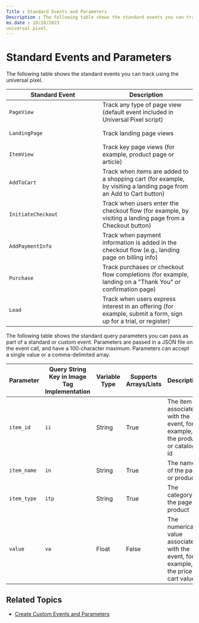 ```yaml
---
Title : Standard Events and Parameters
Description : The following table shows the standard events you can track using the
ms.date : 10/28/2023
universal pixel.
---
```



# Standard Events and Parameters





The following table shows the standard events you can track using the
universal pixel.



<table
id="universal-pixel-standard-events-and-parameters__table_sbc_pfz_jgb"
class="table frame-all">
<colgroup>
<col style="width: 50%" />
<col style="width: 50%" />
</colgroup>
<thead class="thead">
<tr class="header row">
<th
id="universal-pixel-standard-events-and-parameters__table_sbc_pfz_jgb__entry__1"
class="entry">Standard Event</th>
<th
id="universal-pixel-standard-events-and-parameters__table_sbc_pfz_jgb__entry__2"
class="entry">Description</th>
</tr>
</thead>
<tbody class="tbody">
<tr class="odd row">
<td class="entry"
headers="universal-pixel-standard-events-and-parameters__table_sbc_pfz_jgb__entry__1"><pre
class="pre codeblock"><code>PageView</code></pre></td>
<td class="entry"
headers="universal-pixel-standard-events-and-parameters__table_sbc_pfz_jgb__entry__2">Track
any type of page view (default event included in Universal Pixel
script)</td>
</tr>
<tr class="even row">
<td class="entry"
headers="universal-pixel-standard-events-and-parameters__table_sbc_pfz_jgb__entry__1"><pre
class="pre codeblock"><code>LandingPage</code></pre></td>
<td class="entry"
headers="universal-pixel-standard-events-and-parameters__table_sbc_pfz_jgb__entry__2">Track
landing page views</td>
</tr>
<tr class="odd row">
<td class="entry"
headers="universal-pixel-standard-events-and-parameters__table_sbc_pfz_jgb__entry__1"><pre
class="pre codeblock"><code>ItemView</code></pre></td>
<td class="entry"
headers="universal-pixel-standard-events-and-parameters__table_sbc_pfz_jgb__entry__2">Track
key page views (for example, product page or article)</td>
</tr>
<tr class="even row">
<td class="entry"
headers="universal-pixel-standard-events-and-parameters__table_sbc_pfz_jgb__entry__1"><pre
class="pre codeblock"><code>AddToCart</code></pre></td>
<td class="entry"
headers="universal-pixel-standard-events-and-parameters__table_sbc_pfz_jgb__entry__2">Track
when items are added to a shopping cart (for example, by visiting a
landing page from an Add to Cart
button)</td>
</tr>
<tr class="odd row">
<td class="entry"
headers="universal-pixel-standard-events-and-parameters__table_sbc_pfz_jgb__entry__1"><pre
class="pre codeblock"><code>InitiateCheckout</code></pre></td>
<td class="entry"
headers="universal-pixel-standard-events-and-parameters__table_sbc_pfz_jgb__entry__2">Track
when users enter the checkout flow (for example, by visiting a landing
page from a Checkout button)</td>
</tr>
<tr class="even row">
<td class="entry"
headers="universal-pixel-standard-events-and-parameters__table_sbc_pfz_jgb__entry__1"><pre
class="pre codeblock"><code>AddPaymentInfo</code></pre></td>
<td class="entry"
headers="universal-pixel-standard-events-and-parameters__table_sbc_pfz_jgb__entry__2">Track
when payment information is added in the checkout flow (e.g., landing
page on billing info)</td>
</tr>
<tr class="odd row">
<td class="entry"
headers="universal-pixel-standard-events-and-parameters__table_sbc_pfz_jgb__entry__1"><pre
class="pre codeblock"><code>Purchase</code></pre></td>
<td class="entry"
headers="universal-pixel-standard-events-and-parameters__table_sbc_pfz_jgb__entry__2">Track
purchases or checkout flow completions (for example, landing on a "Thank
You" or confirmation page)</td>
</tr>
<tr class="even row">
<td class="entry"
headers="universal-pixel-standard-events-and-parameters__table_sbc_pfz_jgb__entry__1"><pre
class="pre codeblock"><code>Lead</code></pre></td>
<td class="entry"
headers="universal-pixel-standard-events-and-parameters__table_sbc_pfz_jgb__entry__2">Track
when users express interest in an offering (for example, submit a form,
sign up for a trial, or register)</td>
</tr>
</tbody>
</table>



The following table shows the standard query parameters you can pass as
part of a standard or custom event. Parameters are passed in a JSON file
on the event call, and have a 100-character maximum. Parameters can
accept a single value or a comma-delimited array.

<table
id="universal-pixel-standard-events-and-parameters__table_fgd_m33_rsb"
class="table frame-all">
<colgroup>
<col style="width: 20%" />
<col style="width: 20%" />
<col style="width: 20%" />
<col style="width: 20%" />
<col style="width: 20%" />
</colgroup>
<thead class="thead">
<tr class="header row">
<th
id="universal-pixel-standard-events-and-parameters__table_fgd_m33_rsb__entry__1"
class="entry">Parameter</th>
<th
id="universal-pixel-standard-events-and-parameters__table_fgd_m33_rsb__entry__2"
class="entry">Query String Key in Image Tag Implementation</th>
<th
id="universal-pixel-standard-events-and-parameters__table_fgd_m33_rsb__entry__3"
class="entry">Variable Type</th>
<th
id="universal-pixel-standard-events-and-parameters__table_fgd_m33_rsb__entry__4"
class="entry">Supports Arrays/Lists</th>
<th
id="universal-pixel-standard-events-and-parameters__table_fgd_m33_rsb__entry__5"
class="entry">Description</th>
</tr>
</thead>
<tbody class="tbody">
<tr class="odd row">
<td class="entry"
headers="universal-pixel-standard-events-and-parameters__table_fgd_m33_rsb__entry__1"><code
class="ph codeph">item_id</code></td>
<td class="entry"
headers="universal-pixel-standard-events-and-parameters__table_fgd_m33_rsb__entry__2"><code
class="ph codeph">ii</code></td>
<td class="entry"
headers="universal-pixel-standard-events-and-parameters__table_fgd_m33_rsb__entry__3">String</td>
<td class="entry"
headers="universal-pixel-standard-events-and-parameters__table_fgd_m33_rsb__entry__4">True</td>
<td class="entry"
headers="universal-pixel-standard-events-and-parameters__table_fgd_m33_rsb__entry__5">The
item id associated with the event, for example, the product or catalog
id</td>
</tr>
<tr class="even row">
<td class="entry"
headers="universal-pixel-standard-events-and-parameters__table_fgd_m33_rsb__entry__1"><code
class="ph codeph">item_name</code></td>
<td class="entry"
headers="universal-pixel-standard-events-and-parameters__table_fgd_m33_rsb__entry__2"><code
class="ph codeph">in</code></td>
<td class="entry"
headers="universal-pixel-standard-events-and-parameters__table_fgd_m33_rsb__entry__3">String</td>
<td class="entry"
headers="universal-pixel-standard-events-and-parameters__table_fgd_m33_rsb__entry__4">True</td>
<td class="entry"
headers="universal-pixel-standard-events-and-parameters__table_fgd_m33_rsb__entry__5">The
name of the page or product</td>
</tr>
<tr class="odd row">
<td class="entry"
headers="universal-pixel-standard-events-and-parameters__table_fgd_m33_rsb__entry__1"><code
class="ph codeph">item_type</code></td>
<td class="entry"
headers="universal-pixel-standard-events-and-parameters__table_fgd_m33_rsb__entry__2"><code
class="ph codeph">itp</code></td>
<td class="entry"
headers="universal-pixel-standard-events-and-parameters__table_fgd_m33_rsb__entry__3">String</td>
<td class="entry"
headers="universal-pixel-standard-events-and-parameters__table_fgd_m33_rsb__entry__4">True</td>
<td class="entry"
headers="universal-pixel-standard-events-and-parameters__table_fgd_m33_rsb__entry__5">The
category of the page or product</td>
</tr>
<tr class="even row">
<td class="entry"
headers="universal-pixel-standard-events-and-parameters__table_fgd_m33_rsb__entry__1"><code
class="ph codeph">value</code></td>
<td class="entry"
headers="universal-pixel-standard-events-and-parameters__table_fgd_m33_rsb__entry__2"><code
class="ph codeph">va</code></td>
<td class="entry"
headers="universal-pixel-standard-events-and-parameters__table_fgd_m33_rsb__entry__3">Float</td>
<td class="entry"
headers="universal-pixel-standard-events-and-parameters__table_fgd_m33_rsb__entry__4">False</td>
<td class="entry"
headers="universal-pixel-standard-events-and-parameters__table_fgd_m33_rsb__entry__5">The
numerical value associated with the event, for example, the price or
cart value.</td>
</tr>
</tbody>
</table>



>

## Related Topics

- <a href="create-custom-events-and-parameters.md" class="xref"
  title="If you click the pencil icon next to a pixel on the Universal Pixels page, you can create custom events and parameters for the universal pixel using the UI and include them in your generated pixel code.">Create
  Custom Events and Parameters</a>






